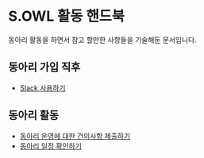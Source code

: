 # S.OWL 활동 핸드북

동아리 활동을 하면서 참고 할만한 사항들을 기술해둔 문서입니다.

## 동아리 가입 직후

- [Slack 사용하기](using-slack.md)

## 동아리 활동

- [동아리 운영에 대한 건의사항 제출하기](propose-opinion.md)
- [동아리 일정 확인하기](check-schedules.md)
